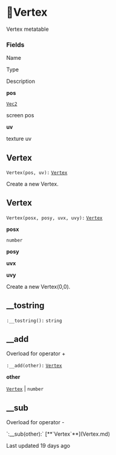 # 🔀Vertex

Vertex metatable

### [](#fields)Fields

Name

Type

Description

**pos**

[`Vec2`](https://uczone.gitbook.io/api-v2.0/cheats-types-and-callbacks/classes/math/vec2)

screen pos

**uv**

texture uv

## [](#vertex)Vertex

`Vertex(pos, uv):` [`Vertex`](https://uczone.gitbook.io/api-v2.0/cheats-types-and-callbacks/classes/math/vertex)

Create a new Vertex\.

## [](#vertex-1)Vertex

`Vertex(posx, posy, uvx, uvy):` [`Vertex`](https://uczone.gitbook.io/api-v2.0/cheats-types-and-callbacks/classes/math/vertex)

**posx**

`number`

**posy**

**uvx**

**uvy**

Create a new Vertex\(0\,0\)\.

## [](#tostring)\_\_tostring

`:__tostring():` `string`

## [](#add)\_\_add

Overload for operator \+

`:__add(other):` [`Vertex`](https://uczone.gitbook.io/api-v2.0/cheats-types-and-callbacks/classes/math/vertex)

**other**

[`Vertex`](https://uczone.gitbook.io/api-v2.0/cheats-types-and-callbacks/classes/math/vertex) \| `number`

## [](#sub)\_\_sub

Overload for operator \-

\`:\_\_sub\(other\):\` \[\*\*\`Vertex\`\*\*\]\(Vertex\.md\)

Last updated 19 days ago

